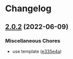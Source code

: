 # Changelog

## [2.0.2](https://github.com/awesomeorganization/servers/compare/v2.0.1...v2.0.2) (2022-06-09)


### Miscellaneous Chores

* use template ([e335e4a](https://github.com/awesomeorganization/servers/commit/e335e4a65442a22b43b7b2acd4a804285d0c6348))
